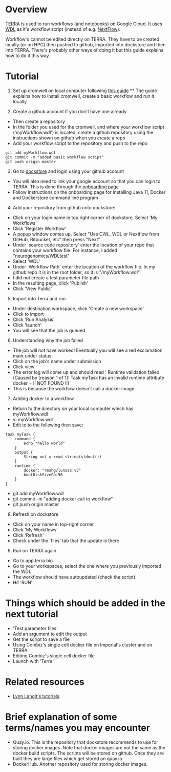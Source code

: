 # Overview

[TERRA](https://app.terra.bio/) is used to run workflows (and notebooks) on Google Cloud. It uses [WDL](https://software.broadinstitute.org/wdl/) as it's workflow script (instead of e.g. [NextFlow](https://www.nextflow.io/)).

Workflow's cannot be edited directly on TERRA. They have to be created locally (or on HPC) then pushed to github, imported into dockstore and then into TERRA. There's probably other ways of doing it but this guide explains how to do it this way.


# Tutorial

1. Set up cromwell on local computer following [this guide](https://cromwell.readthedocs.io/en/stable/tutorials/FiveMinuteIntro/)
** The guide explains how to install cromwell, create a basic workflow and run it locally

2. Create a github account if you don't have one already
* Then create a repository
* In the folder you used for the cromwell, and where your workflow script ('myWorkflow.wdl') is located, create a github repository using the instructions shown on github when you create a repo
* Add your workflow script to the repository and push to the repo

```
git add myWorkflow.wdl
git commit -m "added basic workflow script"
git push origin master
```

3. Go to [dockstore](https://dockstore.org/) and login using your github account
* You will also need to link your google account so that you can login to TERRA. This is done through the [onboarding page](https://dockstore.org/onboarding)
* Follow instructions on the onboarding page for installing Java 11, Docker and Dockerstore command line program

4. Add your repository from github onto dockstore:
* Click on your login name in top right corner of dockstore. Select 'My Workflows'
* Click 'Register Workflow'
* A popup window comes up. Select "Use CWL, WDL or Nextflow from GitHub, Bitbucket, etc" then press "Next"
* Under 'source code repository' enter the location of your repo that contains your workflow file. For instance, I added "neurogenomics/WDLtest"
* Select 'WDL'
* Under 'Workflow Path' enter the location of the workflow file. In my github repo it is in the root folder, so it is "/myWorkflow.wdl"
* I did not create a test parameter file path
* In the resulting page, click 'Publish'
* Click 'View Public'

5. Import into Terra and run
* Under destination workspace, click 'Create a new workspace'
* Click to import
* Click 'Run Analysis'
* Click 'launch'
* You will see that the job is queued

6. Understanding why the job failed
* The job will not have worked! Eventually you will see a red exclamation mark under status.
* Click on the job's name under submission
* Click view
* The error log will come up and should read '	Runtime validation failed (Caused by [reason 1 of 1]: Task myTask has an invalid runtime attribute docker = !! NOT FOUND !!)'
* This is because the workflow doesn't call a docker image

7. Adding docker to a workflow
* Return to the directory on your local computer which has myWorkflow.wdl
* vi myWorkflow.wdl
* Edit to to the following then save:

```
task myTask {
    command {
        echo "hello world"
    }
    output {
        String out = read_string(stdout())
    }
    runtime {
        docker: "reshg/lunsss:v3"
        bootDiskSizeGb:50
    }
}
```

* git add myWorkflow.wdl
* git commit -m "adding docker call to workflow"
* git push origin master

8. Refresh on dockstore
* Click on your name in top-right corner
* Click 'My Workflows'
* Click 'Refresh'
* Check under the 'files' tab that the update is there

9. Run on TERRA again
* Go to app.terra.bio
* Go to your workspaces, select the one where you previously imported the WDL
* The workflow should have autoupdated (check the script)
* Hit 'RUN'

# Things which should be added in the next tutorial

* 'Test parameter files'
* Add an argument to edit the output
* Get the script to save a file
* Using Combiz's single cell docker file on Imperial's cluster and on TERRA
* Editing Combiz's single cell docker file
* Launch with 'Terra'


# Related resources

* [Lynn Langit's tutorials](https://github.com/lynnlangit/gcp-for-bioinformatics).

# Brief explanation of some terms/names you may encounter

* Quay.io. This is the repository that dockstore recommends to use for storing docker images. Note that docker images are not the same as the docker build scripts. The scripts will be stored on github. Once they are built they are large files which get stored on quay.io.
* DockerHub. Another repository used for storing docker images.
